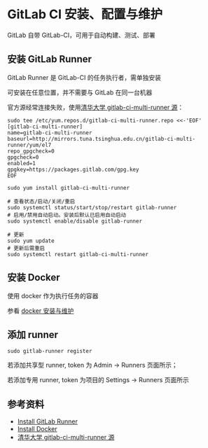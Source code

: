 # GitLab CI 安装、配置与维护

GitLab 自带 GitLab-CI，可用于自动构建、测试、部署

## 安装 GitLab Runner

GitLab Runner 是 GitLab-CI 的任务执行者，需单独安装

可安装在任意位置，并不需要与 GitLab 在同一台机器

官方源经常连接失败，使用[清华大学 gitlab-ci-multi-runner 源](https://mirror.tuna.tsinghua.edu.cn/help/gitlab-ci-multi-runner/)：

```
sudo tee /etc/yum.repos.d/gitlab-ci-multi-runner.repo <<-'EOF'
[gitlab-ci-multi-runner]
name=gitlab-ci-multi-runner
baseurl=http://mirrors.tuna.tsinghua.edu.cn/gitlab-ci-multi-runner/yum/el7
repo_gpgcheck=0
gpgcheck=0
enabled=1
gpgkey=https://packages.gitlab.com/gpg.key
EOF

sudo yum install gitlab-ci-multi-runner

# 查看状态/启动/关闭/重启
sudo systemctl status/start/stop/restart gitlab-runner
# 启用/禁用自动启动。安装后默认已启用自动启动
sudo systemctl enable/disable gitlab-runner

# 更新
sudo yum update
# 更新后需重启
sudo systemctl restart gitlab-ci-multi-runner
```

## 安装 Docker

使用 docker 作为执行任务的容器

参看 [docker 安装与维护](../base/docker.md)

## 添加 runner

```
sudo gitlab-runner register
```

若添加共享型 runner, token 为 Admin -> Runners 页面所示；

若添加专用 runner, token 为项目的 Settings -> Runners 页面所示

## 参考资料

* [Install GitLab Runner](https://gitlab.com/gitlab-org/gitlab-ci-multi-runner/#install-gitlab-runner)
* [Install Docker](https://docs.docker.com/engine/installation/linux/centos/)
* [清华大学 gitlab-ci-multi-runner 源](https://mirror.tuna.tsinghua.edu.cn/help/gitlab-ci-multi-runner/)
